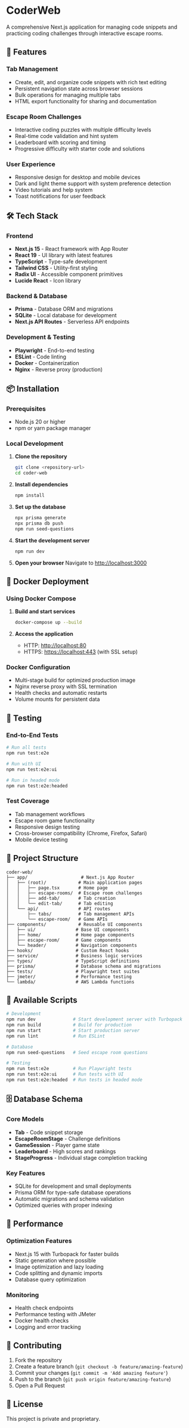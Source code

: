 # CoderWeb

A comprehensive Next.js application for managing code snippets and practicing coding challenges through interactive escape rooms.

## 🚀 Features

### Tab Management
- Create, edit, and organize code snippets with rich text editing
- Persistent navigation state across browser sessions
- Bulk operations for managing multiple tabs
- HTML export functionality for sharing and documentation

### Escape Room Challenges
- Interactive coding puzzles with multiple difficulty levels
- Real-time code validation and hint system
- Leaderboard with scoring and timing
- Progressive difficulty with starter code and solutions

### User Experience
- Responsive design for desktop and mobile devices
- Dark and light theme support with system preference detection
- Video tutorials and help system
- Toast notifications for user feedback

## 🛠️ Tech Stack

### Frontend
- **Next.js 15** - React framework with App Router
- **React 19** - UI library with latest features
- **TypeScript** - Type-safe development
- **Tailwind CSS** - Utility-first styling
- **Radix UI** - Accessible component primitives
- **Lucide React** - Icon library

### Backend & Database
- **Prisma** - Database ORM and migrations
- **SQLite** - Local database for development
- **Next.js API Routes** - Serverless API endpoints

### Development & Testing
- **Playwright** - End-to-end testing
- **ESLint** - Code linting
- **Docker** - Containerization
- **Nginx** - Reverse proxy (production)

## 📦 Installation

### Prerequisites
- Node.js 20 or higher
- npm or yarn package manager

### Local Development

1. **Clone the repository**
   ```bash
   git clone <repository-url>
   cd coder-web
   ```

2. **Install dependencies**
   ```bash
   npm install
   ```

3. **Set up the database**
   ```bash
   npx prisma generate
   npx prisma db push
   npm run seed-questions
   ```

4. **Start the development server**
   ```bash
   npm run dev
   ```

5. **Open your browser**
   Navigate to [http://localhost:3000](http://localhost:3000)

## 🐳 Docker Deployment

### Using Docker Compose

1. **Build and start services**
   ```bash
   docker-compose up --build
   ```

2. **Access the application**
   - HTTP: [http://localhost:80](http://localhost:80)
   - HTTPS: [https://localhost:443](https://localhost:443) (with SSL setup)

### Docker Configuration
- Multi-stage build for optimized production image
- Nginx reverse proxy with SSL termination
- Health checks and automatic restarts
- Volume mounts for persistent data

## 🧪 Testing

### End-to-End Tests
```bash
# Run all tests
npm run test:e2e

# Run with UI
npm run test:e2e:ui

# Run in headed mode
npm run test:e2e:headed
```

### Test Coverage
- Tab management workflows
- Escape room game functionality
- Responsive design testing
- Cross-browser compatibility (Chrome, Firefox, Safari)
- Mobile device testing

## 📁 Project Structure

```
coder-web/
├── app/                    # Next.js App Router
│   ├── (root)/            # Main application pages
│   │   ├── page.tsx       # Home page
│   │   ├── escape-rooms/  # Escape room challenges
│   │   ├── add-tab/       # Tab creation
│   │   └── edit-tab/      # Tab editing
│   └── api/               # API routes
│       ├── tabs/          # Tab management APIs
│       └── escape-room/   # Game APIs
├── components/            # Reusable UI components
│   ├── ui/               # Base UI components
│   ├── home/             # Home page components
│   ├── escape-room/      # Game components
│   └── header/           # Navigation components
├── hooks/                # Custom React hooks
├── service/              # Business logic services
├── types/                # TypeScript definitions
├── prisma/               # Database schema and migrations
├── tests/                # Playwright test suites
├── jmeter/               # Performance testing
└── lambda/               # AWS Lambda functions
```

## 🔧 Available Scripts

```bash
# Development
npm run dev              # Start development server with Turbopack
npm run build            # Build for production
npm run start            # Start production server
npm run lint             # Run ESLint

# Database
npm run seed-questions   # Seed escape room questions

# Testing
npm run test:e2e         # Run Playwright tests
npm run test:e2e:ui      # Run tests with UI
npm run test:e2e:headed  # Run tests in headed mode
```

## 🗄️ Database Schema

### Core Models
- **Tab** - Code snippet storage
- **EscapeRoomStage** - Challenge definitions
- **GameSession** - Player game state
- **Leaderboard** - High scores and rankings
- **StageProgress** - Individual stage completion tracking

### Key Features
- SQLite for development and small deployments
- Prisma ORM for type-safe database operations
- Automatic migrations and schema validation
- Optimized queries with proper indexing

## 🚀 Performance

### Optimization Features
- Next.js 15 with Turbopack for faster builds
- Static generation where possible
- Image optimization and lazy loading
- Code splitting and dynamic imports
- Database query optimization

### Monitoring
- Health check endpoints
- Performance testing with JMeter
- Docker health checks
- Logging and error tracking

## 🤝 Contributing

1. Fork the repository
2. Create a feature branch (`git checkout -b feature/amazing-feature`)
3. Commit your changes (`git commit -m 'Add amazing feature'`)
4. Push to the branch (`git push origin feature/amazing-feature`)
5. Open a Pull Request

## 📄 License

This project is private and proprietary.

